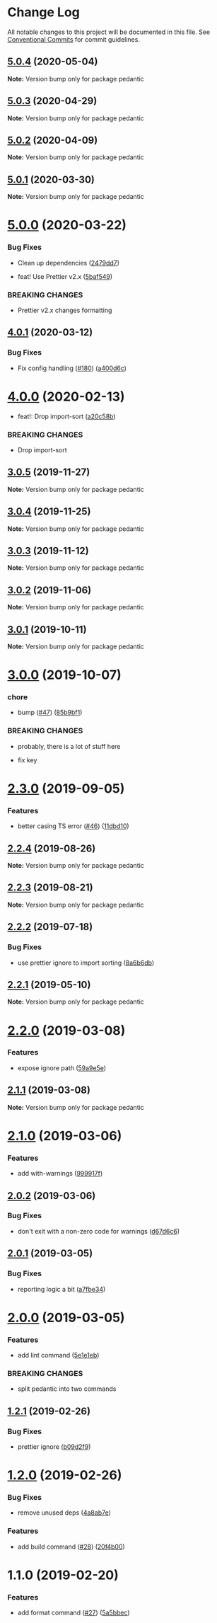 # Change Log

All notable changes to this project will be documented in this file.
See [Conventional Commits](https://conventionalcommits.org) for commit guidelines.

## [5.0.4](https://github.com/4Catalyzer/cli/compare/pedantic@5.0.3...pedantic@5.0.4) (2020-05-04)

**Note:** Version bump only for package pedantic





## [5.0.3](https://github.com/4Catalyzer/cli/compare/pedantic@5.0.2...pedantic@5.0.3) (2020-04-29)

**Note:** Version bump only for package pedantic





## [5.0.2](https://github.com/4Catalyzer/cli/compare/pedantic@5.0.1...pedantic@5.0.2) (2020-04-09)

**Note:** Version bump only for package pedantic





## [5.0.1](https://github.com/4Catalyzer/cli/compare/pedantic@5.0.0...pedantic@5.0.1) (2020-03-30)

**Note:** Version bump only for package pedantic





# [5.0.0](https://github.com/4Catalyzer/cli/compare/pedantic@4.0.1...pedantic@5.0.0) (2020-03-22)


### Bug Fixes

* Clean up dependencies ([2479dd7](https://github.com/4Catalyzer/cli/commit/2479dd743fbff67cbdb6a79f70dd3bdd00518003))


* feat! Use Prettier v2.x ([5baf549](https://github.com/4Catalyzer/cli/commit/5baf54987a9ca10d0ce68a5ef204f0f139760b93))


### BREAKING CHANGES

* Prettier v2.x changes formatting





## [4.0.1](https://github.com/4Catalyzer/cli/compare/pedantic@4.0.0...pedantic@4.0.1) (2020-03-12)


### Bug Fixes

* Fix config handling ([#180](https://github.com/4Catalyzer/cli/issues/180)) ([a400d6c](https://github.com/4Catalyzer/cli/commit/a400d6ca0b3ee133a8d2d33e5c0224cb10b0c19c))





# [4.0.0](https://github.com/4Catalyzer/cli/compare/pedantic@3.0.5...pedantic@4.0.0) (2020-02-13)


* feat!: Drop import-sort ([a20c58b](https://github.com/4Catalyzer/cli/commit/a20c58bd929ef911737eab407357c5954c68c503))


### BREAKING CHANGES

* Drop import-sort





## [3.0.5](https://github.com/4Catalyzer/cli/compare/pedantic@3.0.4...pedantic@3.0.5) (2019-11-27)

**Note:** Version bump only for package pedantic





## [3.0.4](https://github.com/4Catalyzer/cli/compare/pedantic@3.0.3...pedantic@3.0.4) (2019-11-25)

**Note:** Version bump only for package pedantic





## [3.0.3](https://github.com/4Catalyzer/cli/compare/pedantic@3.0.2...pedantic@3.0.3) (2019-11-12)

**Note:** Version bump only for package pedantic





## [3.0.2](https://github.com/4Catalyzer/cli/compare/pedantic@3.0.1...pedantic@3.0.2) (2019-11-06)

**Note:** Version bump only for package pedantic





## [3.0.1](https://github.com/4Catalyzer/cli/compare/pedantic@3.0.0...pedantic@3.0.1) (2019-10-11)

**Note:** Version bump only for package pedantic





# [3.0.0](https://github.com/4Catalyzer/cli/compare/pedantic@2.3.0...pedantic@3.0.0) (2019-10-07)


### chore

* bump ([#47](https://github.com/4Catalyzer/cli/issues/47)) ([85b9bf1](https://github.com/4Catalyzer/cli/commit/85b9bf1))


### BREAKING CHANGES

* probably, there is a lot of stuff here

* fix key





# [2.3.0](https://github.com/4Catalyzer/cli/compare/pedantic@2.2.4...pedantic@2.3.0) (2019-09-05)


### Features

* better casing TS error ([#46](https://github.com/4Catalyzer/cli/issues/46)) ([11dbd10](https://github.com/4Catalyzer/cli/commit/11dbd10))





## [2.2.4](https://github.com/4Catalyzer/cli/compare/pedantic@2.2.3...pedantic@2.2.4) (2019-08-26)

**Note:** Version bump only for package pedantic





## [2.2.3](https://github.com/4Catalyzer/cli/compare/pedantic@2.2.2...pedantic@2.2.3) (2019-08-21)

**Note:** Version bump only for package pedantic





## [2.2.2](https://github.com/4Catalyzer/cli/compare/pedantic@2.2.1...pedantic@2.2.2) (2019-07-18)


### Bug Fixes

* use prettier ignore to import sorting ([8a6b6db](https://github.com/4Catalyzer/cli/commit/8a6b6db))





## [2.2.1](https://github.com/4Catalyzer/cli/compare/pedantic@2.2.0...pedantic@2.2.1) (2019-05-10)

**Note:** Version bump only for package pedantic





# [2.2.0](https://github.com/4Catalyzer/cli/compare/pedantic@2.1.1...pedantic@2.2.0) (2019-03-08)


### Features

* expose ignore path ([59a9e5e](https://github.com/4Catalyzer/cli/commit/59a9e5e))





## [2.1.1](https://github.com/4Catalyzer/cli/compare/pedantic@2.1.0...pedantic@2.1.1) (2019-03-08)

**Note:** Version bump only for package pedantic





# [2.1.0](https://github.com/4Catalyzer/cli/compare/pedantic@2.0.2...pedantic@2.1.0) (2019-03-06)


### Features

* add with-warnings ([999917f](https://github.com/4Catalyzer/cli/commit/999917f))





## [2.0.2](https://github.com/4Catalyzer/cli/compare/pedantic@2.0.1...pedantic@2.0.2) (2019-03-06)


### Bug Fixes

* don't exit with a non-zero code for warnings ([d67d6c6](https://github.com/4Catalyzer/cli/commit/d67d6c6))





## [2.0.1](https://github.com/4Catalyzer/cli/compare/pedantic@2.0.0...pedantic@2.0.1) (2019-03-05)


### Bug Fixes

* reporting logic a bit ([a7fbe34](https://github.com/4Catalyzer/cli/commit/a7fbe34))





# [2.0.0](https://github.com/4Catalyzer/cli/compare/pedantic@1.2.1...pedantic@2.0.0) (2019-03-05)


### Features

* add lint command ([5e1e1eb](https://github.com/4Catalyzer/cli/commit/5e1e1eb))


### BREAKING CHANGES

* split pedantic into two commands





## [1.2.1](https://github.com/4Catalyzer/cli/compare/pedantic@1.2.0...pedantic@1.2.1) (2019-02-26)


### Bug Fixes

* prettier ignore ([b09d2f9](https://github.com/4Catalyzer/cli/commit/b09d2f9))





# [1.2.0](https://github.com/4Catalyzer/cli/compare/pedantic@1.1.0...pedantic@1.2.0) (2019-02-26)


### Bug Fixes

* remove unused deps ([4a8ab7e](https://github.com/4Catalyzer/cli/commit/4a8ab7e))


### Features

* add build command ([#28](https://github.com/4Catalyzer/cli/issues/28)) ([20f4b00](https://github.com/4Catalyzer/cli/commit/20f4b00))





# 1.1.0 (2019-02-20)

### Features

- add format command ([#27](https://github.com/4Catalyzer/cli/issues/27)) ([5a5bbec](https://github.com/4Catalyzer/cli/commit/5a5bbec))
